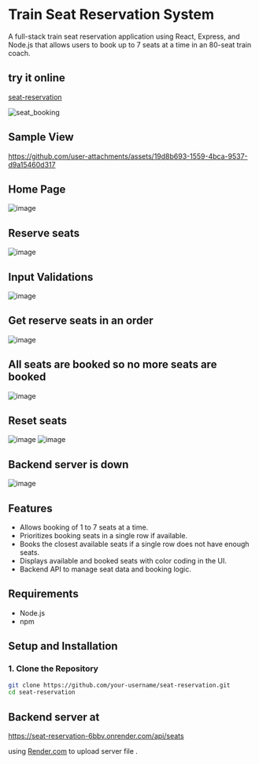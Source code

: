 # Train Seat Reservation System

A full-stack train seat reservation application using React, Express, and Node.js that allows users to book up to 7 seats at a time in an 80-seat train coach.

## try it online
[seat-reservation](https://yash-pandey07.github.io/seat-reservation/)

![seat_booking](https://github.com/user-attachments/assets/0239ac13-dd50-44a2-ad13-29bfac794a16)

## Sample View
https://github.com/user-attachments/assets/19d8b693-1559-4bca-9537-d9a15460d317

## Home Page
![image](https://github.com/user-attachments/assets/cac555ed-f108-4243-9ef9-2ecbf0872c46)

## Reserve seats
![image](https://github.com/user-attachments/assets/96aaf1fd-2641-41e0-8faf-8b410dfad38e)

## Input Validations
![image](https://github.com/user-attachments/assets/ddb92a4f-d3b8-4267-a441-3ce505bddf7a)

## Get reserve seats in an order
![image](https://github.com/user-attachments/assets/188b3ce8-4bd4-4b9a-8873-a18d0a95b81e)

##  All seats are booked so no more seats are booked
![image](https://github.com/user-attachments/assets/b1d13a8e-f520-4d96-add2-c6c408d02fac)

## Reset seats
![image](https://github.com/user-attachments/assets/82306481-8b3c-4382-adeb-2b16d77a7d31)
![image](https://github.com/user-attachments/assets/be0ec4ff-882b-4b27-a5b4-823d6af0d945)

## Backend server is down
![image](https://github.com/user-attachments/assets/958bddc3-c229-4c4a-afec-6891efba6a4b)

## Features

- Allows booking of 1 to 7 seats at a time.
- Prioritizes booking seats in a single row if available.
- Books the closest available seats if a single row does not have enough seats.
- Displays available and booked seats with color coding in the UI.
- Backend API to manage seat data and booking logic.


## Requirements

- Node.js
- npm

## Setup and Installation

### 1. Clone the Repository

```bash
git clone https://github.com/your-username/seat-reservation.git
cd seat-reservation
```
## Backend server at
https://seat-reservation-6bbv.onrender.com/api/seats

using [Render.com](https://dashboard.render.com/) to upload server file .

